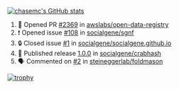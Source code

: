 [![chasemc's GitHub stats](https://github-readme-stats.vercel.app/api?username=chasemc)](https://github.com/anuraghazra/github-readme-stats)


<!--START_SECTION:activity-->
1. 💪 Opened PR [#2369](https://github.com/awslabs/open-data-registry/pull/2369) in [awslabs/open-data-registry](https://github.com/awslabs/open-data-registry)
2. ❗ Opened issue [#108](https://github.com/socialgene/sgnf/issues/108) in [socialgene/sgnf](https://github.com/socialgene/sgnf)
3. 🔒 Closed issue [#1](https://github.com/socialgene/socialgene.github.io/issues/1) in [socialgene/socialgene.github.io](https://github.com/socialgene/socialgene.github.io)
4. 🚀 Published release [1.0.0](https://github.com/socialgene/crabhash/releases/tag/1.0.0) in [socialgene/crabhash](https://github.com/socialgene/crabhash)
5. 🗣 Commented on [#2](https://github.com/steineggerlab/foldmason/issues/2#issuecomment-2304671604) in [steineggerlab/foldmason](https://github.com/steineggerlab/foldmason)
<!--END_SECTION:activity-->
[![trophy](https://github-profile-trophy.vercel.app/?username=chasemc)](https://github.com/ryo-ma/github-profile-trophy)

